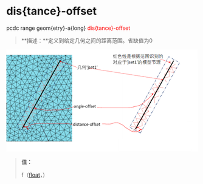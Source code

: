 # dis{tance}-offset
pcdc range geom{etry}-a{long} <span style='color: red;'>dis{tance}-offset</span>
> **描述：**定义到给定几何之间的距离范围。省缺值为0


![图片](cmd-geometry-along.png)

> 
> **值：**
> 
> f（[float](数据类型/float/)，）

